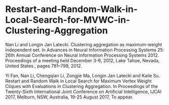 # Restart-and-Random-Walk-in-Local-Search-for-MVWC-in-Clustering-Aggregation

Nan Li and Longin Jan Latecki. Clustering aggregation as maximum-weight independent set. In Advances in Neural Information Processing Systems 25: 26th Annual Conference on Neural Information Processing Systems 2012. Proceedings of a meeting held December 3-6, 2012, Lake Tahoe, Nevada, United States., pages 791–799, 2012.

Yi Fan, Nan Li, Chengqian Li, Zongjie Ma, Longin Jan Latecki and Kaile Su. Restart and Random Walk in Local Search for Maximum Vertex Weight Cliques with Evaluations in Clustering Aggregation. In Proceedings of the Twenty-Sixth International Joint Conference on Artificial Intelligence, IJCAI 2017, Melburn, NSW, Australia, 19-25 August 2017, To appear.


